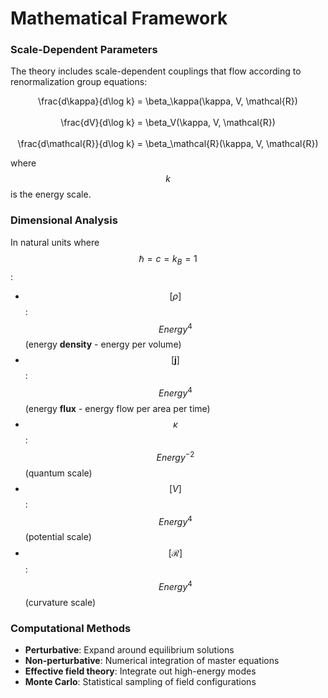 # Mathematical Framework

### Scale-Dependent Parameters

The theory includes scale-dependent couplings that flow according to renormalization group equations:

<p align="center"><span class="math">\frac{d\kappa}{d\log k} = \beta_\kappa(\kappa, V, \mathcal{R})</span> <br><br><span class="math">\frac{dV}{d\log k} = \beta_V(\kappa, V, \mathcal{R})</span><br><br><span class="math">\frac{d\mathcal{R}}{d\log k} = \beta_\mathcal{R}(\kappa, V, \mathcal{R})</span></p>

where $$k$$ is the energy scale.

### Dimensional Analysis

In natural units where $$\hbar = c = k_B = 1$$:

* $$[\rho]$$: $$Energy^4$$ (energy **density** - energy per volume)
* $$[\mathbf{j}]$$: $$Energy^4$$ (energy **flux** - energy flow per area per time)
* $$\kappa$$: $$Energy^{-2}$$ (quantum scale)
* $$[V]$$: $$Energy^4$$ (potential scale)
* $$[\mathcal{R}]$$: $$Energy^4$$ (curvature scale)

### Computational Methods

* **Perturbative**: Expand around equilibrium solutions&#x20;
* **Non-perturbative**: Numerical integration of master equations
* **Effective field theory**: Integrate out high-energy modes&#x20;
* **Monte Carlo**: Statistical sampling of field configurations
